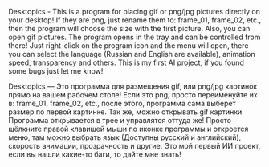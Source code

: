 Desktopics - This is a program for placing gif or png/jpg pictures directly on your desktop! If they are png, just rename them to: frame_01, frame_02, etc., then the program will choose the size with the first picture. Also, you can open gif pictures. The program opens in the tray and can be controlled from there! Just right-click on the program icon and the menu will open, there you can select the language (Russian and English are available), animation speed, transparency and others. This is my first AI project, if you found some bugs just let me know!

Desktopics — Это программа для размещения gif, или png/jpg картинок прямо на вашем рабочем столе! Если это png, просто переименуйте их в: frame_01, frame_02, etc., после этого, программа сама выберет размер по первой картинке. Так же, можно открывать gif картинки. Программа открывается в трее и управлятся оттуда же! Просто щёлкните правой клавишей мыши по иконке программы и откроется меню, там можно выбрать язык (Доступны русский и английский), скорость анимации, прозрачность и другие. Это мой первый ИИ проект, если вы нашли какие-то баги, то дайте мне знать!
